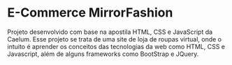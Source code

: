 # E-Commerce MirrorFashion
 Projeto desenvolvido com base na apostila HTML, CSS e JavaScript da Caelum.
 Esse projeto se trata de uma site de loja de roupas virtual, onde o intuito é aprender os conceitos das tecnologias da web
 como HTML, CSS e Javascript, além de alguns frameworks como BootStrap e JQuery.
